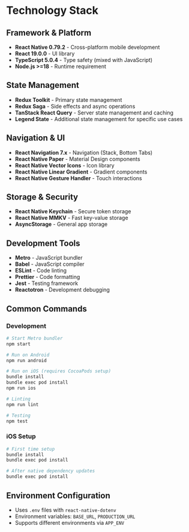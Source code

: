# Technology Stack

## Framework & Platform
- **React Native 0.79.2** - Cross-platform mobile development
- **React 19.0.0** - UI library
- **TypeScript 5.0.4** - Type safety (mixed with JavaScript)
- **Node.js >=18** - Runtime requirement

## State Management
- **Redux Toolkit** - Primary state management
- **Redux Saga** - Side effects and async operations
- **TanStack React Query** - Server state management and caching
- **Legend State** - Additional state management for specific use cases

## Navigation & UI
- **React Navigation 7.x** - Navigation (Stack, Bottom Tabs)
- **React Native Paper** - Material Design components
- **React Native Vector Icons** - Icon library
- **React Native Linear Gradient** - Gradient components
- **React Native Gesture Handler** - Touch interactions

## Storage & Security
- **React Native Keychain** - Secure token storage
- **React Native MMKV** - Fast key-value storage
- **AsyncStorage** - General app storage

## Development Tools
- **Metro** - JavaScript bundler
- **Babel** - JavaScript compiler
- **ESLint** - Code linting
- **Prettier** - Code formatting
- **Jest** - Testing framework
- **Reactotron** - Development debugging

## Common Commands

### Development
```bash
# Start Metro bundler
npm start

# Run on Android
npm run android

# Run on iOS (requires CocoaPods setup)
bundle install
bundle exec pod install
npm run ios

# Linting
npm run lint

# Testing
npm test
```

### iOS Setup
```bash
# First time setup
bundle install
bundle exec pod install

# After native dependency updates
bundle exec pod install
```

## Environment Configuration
- Uses `.env` files with `react-native-dotenv`
- Environment variables: `BASE_URL`, `PRODUCTION_URL`
- Supports different environments via `APP_ENV`